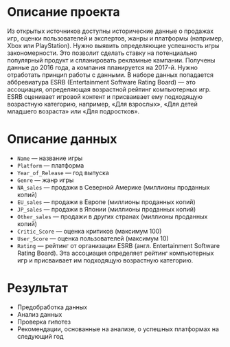 # Описание проекта

Из открытых источников доступны исторические данные о продажах игр, оценки пользователей и экспертов, жанры и платформы (например, Xbox или PlayStation). Нужно выявить определяющие успешность игры закономерности. Это позволит сделать ставку на потенциально популярный продукт и спланировать рекламные кампании.
Получены данные до 2016 года, а компания планируется на 2017-й. Нужно отработать принцип работы с данными.
В наборе данных попадается аббревиатура ESRB (Entertainment Software Rating Board) — это ассоциация, определяющая возрастной рейтинг компьютерных игр. ESRB оценивает игровой контент и присваивает ему подходящую возрастную категорию, например, «Для взрослых», «Для детей младшего возраста» или «Для подростков».

# Описание данных
- `Name` — название игры
- `Platform` — платформа
- `Year_of_Release` — год выпуска
- `Genre` — жанр игры
- `NA_sales` — продажи в Северной Америке (миллионы проданных копий)
- `EU_sales` — продажи в Европе (миллионы проданных копий)
- `JP_sales` — продажи в Японии (миллионы проданных копий)
- `Other_sales` — продажи в других странах (миллионы проданных копий)
- `Critic_Score` — оценка критиков (максимум 100)
- `User_Score` — оценка пользователей (максимум 10)
- `Rating` — рейтинг от организации ESRB (англ. Entertainment Software Rating Board). Эта ассоциация определяет рейтинг компьютерных игр и присваивает им подходящую возрастную категорию.

# Результат

- Предобработка данных
- Анализ данных 
- Проверка гипотез
- Рекомендации, основанные на анализе, о успешных платформах на следующий год
